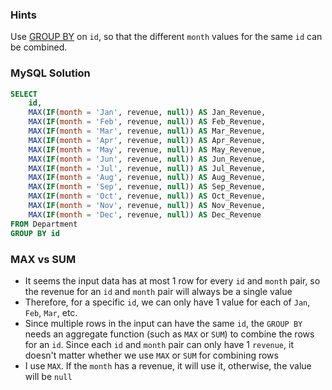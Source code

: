 ### Hints

Use [GROUP BY](https://www.w3schools.com/sql/sql_groupby.asp) on `id`, so that the different `month` values for the same `id` can be combined.

### MySQL Solution

```sql
SELECT
    id,
    MAX(IF(month = 'Jan', revenue, null)) AS Jan_Revenue,
    MAX(IF(month = 'Feb', revenue, null)) AS Feb_Revenue,
    MAX(IF(month = 'Mar', revenue, null)) AS Mar_Revenue,
    MAX(IF(month = 'Apr', revenue, null)) AS Apr_Revenue,
    MAX(IF(month = 'May', revenue, null)) AS May_Revenue,
    MAX(IF(month = 'Jun', revenue, null)) AS Jun_Revenue,
    MAX(IF(month = 'Jul', revenue, null)) AS Jul_Revenue,
    MAX(IF(month = 'Aug', revenue, null)) AS Aug_Revenue,
    MAX(IF(month = 'Sep', revenue, null)) AS Sep_Revenue,
    MAX(IF(month = 'Oct', revenue, null)) AS Oct_Revenue,
    MAX(IF(month = 'Nov', revenue, null)) AS Nov_Revenue,
    MAX(IF(month = 'Dec', revenue, null)) AS Dec_Revenue
FROM Department
GROUP BY id
```

### MAX vs SUM

- It seems the input data has at most 1 row for every `id` and `month` pair, so the revenue for an `id` and `month` pair will always be a single value
- Therefore, for a specific `id`, we can only have 1 value for each of `Jan`, `Feb`, `Mar`, etc.
- Since multiple rows in the input can have the same `id`, the `GROUP BY` needs an aggregate function (such as `MAX` or `SUM`) to combine the rows for an `id`. Since each `id` and `month` pair can only have 1 `revenue`, it doesn't matter whether we use `MAX` or `SUM` for combining rows
- I use `MAX`. If the `month` has a revenue, it will use it, otherwise, the value will be `null`
